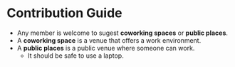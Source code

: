 # Contribution Guide

 - Any member is welcome to sugest **coworking spaces** or **public places**.
 - A **coworking space** is a venue that offers a work environment.
 - A **public places** is a public venue where someone can work.
    - It should be safe to use a laptop.
    
